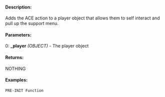 #### Description:
Adds the ACE action to a player object that allows them to self interact and pull up the support menu.

#### Parameters:
0: **_player** *(OBJECT)* - The player object

#### Returns:
NOTHING

#### Examples:
```sqf
PRE-INIT Function
```

